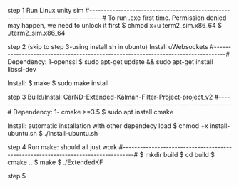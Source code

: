 step 1
Run Linux unity sim 
#----------------------------------------------------------------------------------#
To run .exe first time. Permission denied may happen, we need to unlock it first
$ chmod x+u term2_sim.x86_64
$ ./term2_sim.x86_64

step 2
(skip to step 3-using install.sh in ubuntu)
Install uWebsockets
#----------------------------------------------------------------------------------#
Dependency:
1-openssl
$ sudo apt-get update && sudo apt-get install libssl-dev

Install:
$ make
$ sudo make install



step 3
Build/Install CarND-Extended-Kalman-Filter-Project-project_v2
#----------------------------------------------------------------------------------#
Dependency:
1- cmake >=3.5
$ sudo apt install cmake

Install: automatic installation with other dependecy load 
$ chmod +x install-ubuntu.sh
$ ./install-ubuntu.sh

step 4
Run make: should all just work
#----------------------------------------------------------------------------------#
$ mkdir build
$ cd build
$ cmake ..
$ make
$ ./ExtendedKF

step 5




 




